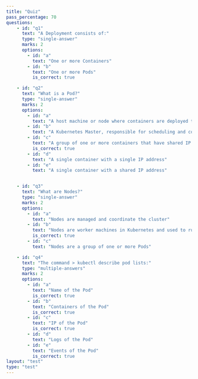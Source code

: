```yaml
---
title: "Quiz"
pass_percentage: 70
questions:
    - id: "q1"
      text: "A Deployment consists of:"
      type: "single-answer"
      marks: 2
      options:
        - id: "a"
          text: "One or more Containers"
        - id: "b"
          text: "One or more Pods"
          is_correct: true

    - id: "q2"
      text: "What is a Pod?"
      type: "single-answer"
      marks: 2
      options:
        - id: "a"
          text: "A host machine or node where containers are deployed that have shared IP addresses"
        - id: "b"
          text: "A Kubernetes Master, responsible for scheduling and coordinating application containers"
        - id: "c"
          text: "A group of one or more containers that have shared IP addresses"
          is_correct: true
        - id: "d"
          text: "A single container with a single IP address"
        - id: "e"
          text: "A single container with a shared IP address"


    - id: "q3"
      text: "What are Nodes?"
      type: "single-answer"
      marks: 2
      options:
        - id: "a"
          text: "Nodes are managed and coordinate the cluster"
        - id: "b"
          text: "Nodes are worker machines in Kubernetes and used to run Pods"
          is_correct: true
        - id: "c"
          text: "Nodes are a group of one or more Pods"

    - id: "q4"
      text: "The command > kubectl describe pod lists:"
      type: "multiple-answers"
      marks: 2
      options:
        - id: "a"
          text: "Name of the Pod"
          is_correct: true
        - id: "b"
          text: "Containers of the Pod"
          is_correct: true
        - id: "c"
          text: "IP of the Pod"
          is_correct: true
        - id: "d"
          text: "Logs of the Pod"
        - id: "e"
          text: "Events of the Pod"
          is_correct: true
layout: "test"
type: "test"
---
```


